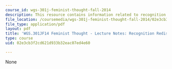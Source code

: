 ```yaml
---
course_id: wgs-301j-feminist-thought-fall-2014
description: This resource contains information related to recognition redistribution.
file_location: /coursemedia/wgs-301j-feminist-thought-fall-2014/02e3cb3f2cd621d933b32eac07ed4e60_MITWGS_301JF14_Sess21.pdf
file_type: application/pdf
layout: pdf
title: 'WGS.301JF14 Feminist Thought - Lecture Notes: Recognition Redistribution'
type: course
uid: 02e3cb3f2cd621d933b32eac07ed4e60

---
```

None
